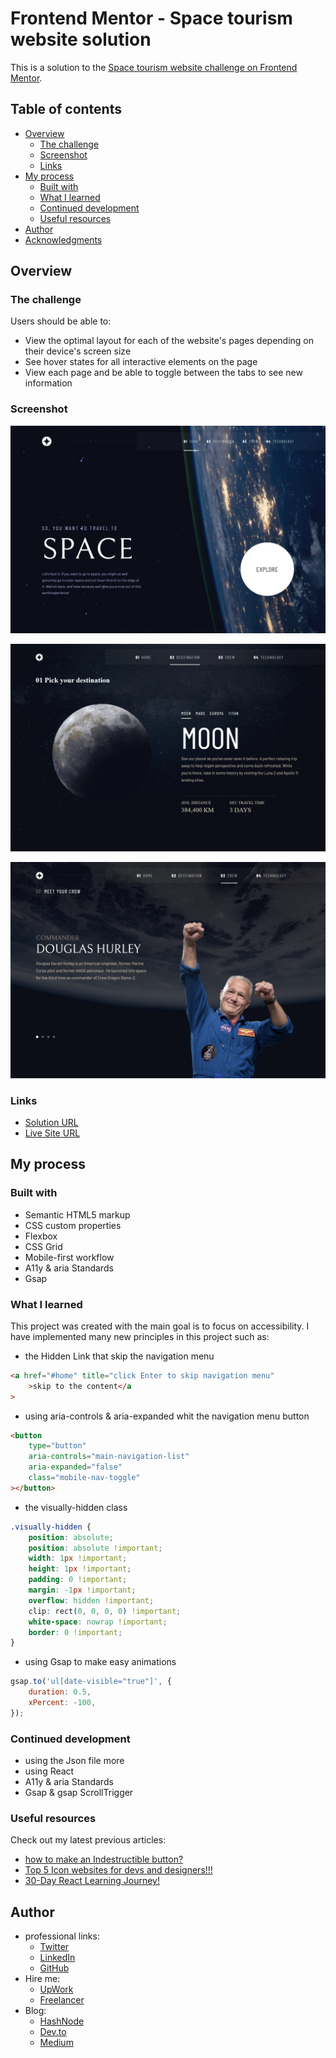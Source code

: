 # Frontend Mentor - Space tourism website solution

This is a solution to the [Space tourism website challenge on Frontend Mentor](https://www.frontendmentor.io/challenges/space-tourism-multipage-website-gRWj1URZ3).

## Table of contents

-   [Overview](#overview)
    -   [The challenge](#the-challenge)
    -   [Screenshot](#screenshot)
    -   [Links](#links)
-   [My process](#my-process)
    -   [Built with](#built-with)
    -   [What I learned](#what-i-learned)
    -   [Continued development](#continued-development)
    -   [Useful resources](#useful-resources)
-   [Author](#author)
-   [Acknowledgments](#acknowledgments)

## Overview

### The challenge

Users should be able to:

-   View the optimal layout for each of the website's pages depending on their device's screen size
-   See hover states for all interactive elements on the page
-   View each page and be able to toggle between the tabs to see new information

### Screenshot

![home page](./screenshot.jpeg)

![destination page](./design/destination.jpeg)

![crew page](./design/crew.jpeg)

### Links

-   [Solution URL]()
-   [Live Site URL]()

## My process

### Built with

-   Semantic HTML5 markup
-   CSS custom properties
-   Flexbox
-   CSS Grid
-   Mobile-first workflow
-   A11y & aria Standards
-   Gsap

### What I learned

This project was created with the main goal is to focus on accessibility.
I have implemented many new principles in this project such as:

-   the Hidden Link that skip the navigation menu

```html
<a href="#home" title="click Enter to skip navigation menu"
	>skip to the content</a
>
```

-   using aria-controls & aria-expanded whit the navigation menu button

```html
<button
	type="button"
	aria-controls="main-navigation-list"
	aria-expanded="false"
	class="mobile-nav-toggle"
></button>
```

-   the visually-hidden class

```css
.visually-hidden {
	position: absolute;
	position: absolute !important;
	width: 1px !important;
	height: 1px !important;
	padding: 0 !important;
	margin: -1px !important;
	overflow: hidden !important;
	clip: rect(0, 0, 0, 0) !important;
	white-space: nowrap !important;
	border: 0 !important;
}
```

-   using Gsap to make easy animations

```js
gsap.to('ul[date-visible="true"]', {
	duration: 0.5,
	xPercent: -100,
});
```

### Continued development

-   using the Json file more
-   using React
-   A11y & aria Standards
-   Gsap & gsap ScrollTrigger

### Useful resources

Check out my latest previous articles:

-   [how to make an Indestructible button?](https://dev.to/ymhaah/how-to-make-an-indestructible-button-3f2h)
-   [Top 5 Icon websites for devs and designers!!!](https://dev.to/ymhaah/top-5-icon-websites-for-devs-and-designers-53mh)
-   [30-Day React Learning Journey!](https://dev.to/ymhaah/series/20473)

## Author

-   professional links:
    -   [Twitter](https://twitter.com/hafanwi)
    -   [LinkedIn](https://www.linkedin.com/in/youssef-hafnawy/)
    -   [GitHub](https://github.com/ymhaah)
-   Hire me:
    -   [UpWork](https://www.upwork.com/services/product/development-it-a-custom-and-responsive-websites-in-wordpress-1577236892828233728?ref=project_share)
    -   [Freelancer](https://freelancer.com/u/ymhaah)
-   Blog:
    -   [HashNode](https://hafnawi.hashnode.dev/)
    -   [Dev.to](https://dev.to/ymhaah)
    -   [Medium](https://medium.com/@ymhaah250)
